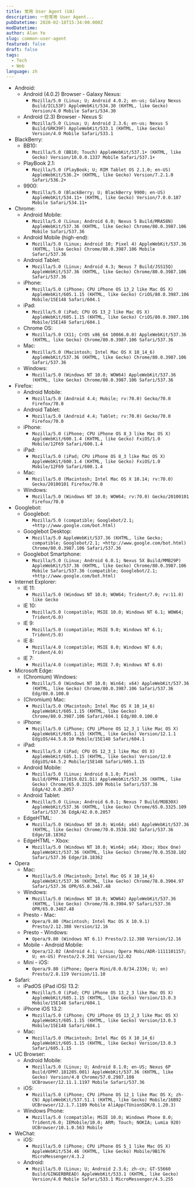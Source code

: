 ```yaml
---
title: 常用 User Agent (UA)
description: 一些常用 User Agent...
pubDatetime: 2020-02-18T15:34:00.000Z
modDatetime:
author: Alan Ye
slug: common-user-agent
featured: false
draft: false
tags:
  - Tech
  - Web
language: zh
---
```


- Android:
  - Android (4.0.2) Browser - Galaxy Nexus:
    - `Mozilla/5.0 (Linux; U; Android 4.0.2; en-us; Galaxy Nexus Build/ICL53F) AppleWebKit/534.30 (KHTML, like Gecko) Version/4.0 Mobile Safari/534.30`
  - Android (2.3) Browser - Nexus S:
    - `Mozilla/5.0 (Linux; U; Android 2.3.6; en-us; Nexus S Build/GRK39F) AppleWebKit/533.1 (KHTML, like Gecko) Version/4.0 Mobile Safari/533.1`
- BlackBerry:
  - BB10:
    - `Mozilla/5.0 (BB10; Touch) AppleWebKit/537.1+ (KHTML, like Gecko) Version/10.0.0.1337 Mobile Safari/537.1+`
  - PlayBook 2.1:
    - `Mozilla/5.0 (PlayBook; U; RIM Tablet OS 2.1.0; en-US) AppleWebKit/536.2+ (KHTML, like Gecko) Version/7.2.1.0 Safari/536.2+`
  - 9900:
    - `Mozilla/5.0 (BlackBerry; U; BlackBerry 9900; en-US) AppleWebKit/534.11+ (KHTML, like Gecko) Version/7.0.0.187 Mobile Safari/534.11+`
- Chrome:
  - Android Mobile:
    - `Mozilla/5.0 (Linux; Android 6.0; Nexus 5 Build/MRA58N) AppleWebKit/537.36 (KHTML, like Gecko) Chrome/80.0.3987.106 Mobile Safari/537.36`
  - Android Mobile (high-end):
    - `Mozilla/5.0 (Linux; Android 10; Pixel 4) AppleWebKit/537.36 (KHTML, like Gecko) Chrome/80.0.3987.106 Mobile Safari/537.36`
  - Android Tablet:
    - `Mozilla/5.0 (Linux; Android 4.3; Nexus 7 Build/JSS15Q) AppleWebKit/537.36 (KHTML, like Gecko) Chrome/80.0.3987.106 Safari/537.36`
  - iPhone:
    - `Mozilla/5.0 (iPhone; CPU iPhone OS 13_2 like Mac OS X) AppleWebKit/605.1.15 (KHTML, like Gecko) CriOS/80.0.3987.106 Mobile/15E148 Safari/604.1`
  - iPad:
    - `Mozilla/5.0 (iPad; CPU OS 13_2 like Mac OS X) AppleWebKit/605.1.15 (KHTML, like Gecko) CriOS/80.0.3987.106 Mobile/15E148 Safari/604.1`
  - Chrome OS:
    - `Mozilla/5.0 (X11; CrOS x86_64 10066.0.0) AppleWebKit/537.36 (KHTML, like Gecko) Chrome/80.0.3987.106 Safari/537.36`
  - Mac:
    - `Mozilla/5.0 (Macintosh; Intel Mac OS X 10_14_6) AppleWebKit/537.36 (KHTML, like Gecko) Chrome/80.0.3987.106 Safari/537.36`
  - Windows:
    - `Mozilla/5.0 (Windows NT 10.0; WOW64) AppleWebKit/537.36 (KHTML, like Gecko) Chrome/80.0.3987.106 Safari/537.36`
- Firefox:
  - Android Mobile:
    - `Mozilla/5.0 (Android 4.4; Mobile; rv:70.0) Gecko/70.0 Firefox/70.0`
  - Android Tablet:
    - `Mozilla/5.0 (Android 4.4; Tablet; rv:70.0) Gecko/70.0 Firefox/70.0`
  - iPhone:
    - `Mozilla/5.0 (iPhone; CPU iPhone OS 8_3 like Mac OS X) AppleWebKit/600.1.4 (KHTML, like Gecko) FxiOS/1.0 Mobile/12F69 Safari/600.1.4`
  - iPad:
    - `Mozilla/5.0 (iPad; CPU iPhone OS 8_3 like Mac OS X) AppleWebKit/600.1.4 (KHTML, like Gecko) FxiOS/1.0 Mobile/12F69 Safari/600.1.4`
  - Mac:
    - `Mozilla/5.0 (Macintosh; Intel Mac OS X 10.14; rv:70.0) Gecko/20100101 Firefox/70.0`
  - Windows:
    - `Mozilla/5.0 (Windows NT 10.0; WOW64; rv:70.0) Gecko/20100101 Firefox/70.0`
- Googlebot:
  - Googlebot:
    - `Mozilla/5.0 (compatible; Googlebot/2.1; +http://www.google.com/bot.html)`
  - Googlebot Desktop:
    - `Mozilla/5.0 AppleWebKit/537.36 (KHTML, like Gecko; compatible; Googlebot/2.1; +http://www.google.com/bot.html) Chrome/80.0.3987.106 Safari/537.36`
  - Googlebot Smartphone:
    - `Mozilla/5.0 (Linux; Android 6.0.1; Nexus 5X Build/MMB29P) AppleWebKit/537.36 (KHTML, like Gecko) Chrome/80.0.3987.106 Mobile Safari/537.36 (compatible; Googlebot/2.1; +http://www.google.com/bot.html)`
- Internet Explorer:
  - IE 11:
    - `Mozilla/5.0 (Windows NT 10.0; WOW64; Trident/7.0; rv:11.0) like Gecko`
  - IE 10:
    - `Mozilla/5.0 (compatible; MSIE 10.0; Windows NT 6.1; WOW64; Trident/6.0)`
  - IE 9:
    - `Mozilla/5.0 (compatible; MSIE 9.0; Windows NT 6.1; Trident/5.0)`
  - IE 8:
    - `Mozilla/4.0 (compatible; MSIE 8.0; Windows NT 6.0; Trident/4.0)`
  - IE 7:
    - `Mozilla/4.0 (compatible; MSIE 7.0; Windows NT 6.0)`
- Microsoft Edge:
  - (Chromium) Windows:
    - `Mozilla/5.0 (Windows NT 10.0; Win64; x64) AppleWebKit/537.36 (KHTML, like Gecko) Chrome/80.0.3987.106 Safari/537.36 Edg/80.0.100.0`
  - (Chromium) Mac:
    - `Mozilla/5.0 (Macintosh; Intel Mac OS X 10_14_6) AppleWebKit/605.1.15 (KHTML, like Gecko) Chrome/80.0.3987.106 Safari/604.1 Edg/80.0.100.0`
  - iPhone:
    - `Mozilla/5.0 (iPhone; CPU iPhone OS 12_3_1 like Mac OS X) AppleWebKit/605.1.15 (KHTML, like Gecko) Version/12.1.1 EdgiOS/44.5.0.10 Mobile/15E148 Safari/604.1`
  - iPad:
    - `Mozilla/5.0 (iPad; CPU OS 12_3_1 like Mac OS X) AppleWebKit/605.1.15 (KHTML, like Gecko) Version/12.0 EdgiOS/44.5.2 Mobile/15E148 Safari/605.1.15`
  - Android Mobile:
    - `Mozilla/5.0 (Linux; Android 8.1.0; Pixel Build/OPM4.171019.021.D1) AppleWebKit/537.36 (KHTML, like Gecko) Chrome/65.0.3325.109 Mobile Safari/537.36 EdgA/42.0.0.2057`
  - Android Tablet:
    - `Mozilla/5.0 (Linux; Android 6.0.1; Nexus 7 Build/MOB30X) AppleWebKit/537.36 (KHTML, like Gecko) Chrome/65.0.3325.109 Safari/537.36 EdgA/42.0.0.2057`
  - EdgeHTML:
    - `Mozilla/5.0 (Windows NT 10.0; Win64; x64) AppleWebKit/537.36 (KHTML, like Gecko) Chrome/70.0.3538.102 Safari/537.36 Edge/18.18362`
  - EdgeHTML - Xbox:
    - `Mozilla/5.0 (Windows NT 10.0; Win64; x64; Xbox; Xbox One) AppleWebKit/537.36 (KHTML, like Gecko) Chrome/70.0.3538.102 Safari/537.36 Edge/18.18362`
- Opera
  - Mac:
    - `Mozilla/5.0 (Macintosh; Intel Mac OS X 10_14_6) AppleWebKit/537.36 (KHTML, like Gecko) Chrome/78.0.3904.97 Safari/537.36 OPR/65.0.3467.48`
  - Windows:
    - `Mozilla/5.0 (Windows NT 10.0; WOW64) AppleWebKit/537.36 (KHTML, like Gecko) Chrome/78.0.3904.97 Safari/537.36 OPR/65.0.3467.48`
  - Presto - Mac:
    - `Opera/9.80 (Macintosh; Intel Mac OS X 10.9.1) Presto/2.12.388 Version/12.16`
  - Presto - Windows:
    - `Opera/9.80 (Windows NT 6.1) Presto/2.12.388 Version/12.16`
  - Mobile - Android Mobile:
    - `Opera/12.02 (Android 4.1; Linux; Opera Mobi/ADR-1111101157; U; en-US) Presto/2.9.201 Version/12.02`
  - Mini - iOS:
    - `Opera/9.80 (iPhone; Opera Mini/8.0.0/34.2336; U; en) Presto/2.8.119 Version/11.10`
- Safari:
  - iPadOS (iPad iOS) 13.2:
    - `Mozilla/5.0 (iPad; CPU iPhone OS 13_2_3 like Mac OS X) AppleWebKit/605.1.15 (KHTML, like Gecko) Version/13.0.3 Mobile/15E148 Safari/604.1`
  - iPhone iOS 13.2:
    - `Mozilla/5.0 (iPhone; CPU iPhone OS 13_2_3 like Mac OS X) AppleWebKit/605.1.15 (KHTML, like Gecko) Version/13.0.3 Mobile/15E148 Safari/604.1`
  - Mac:
    - `Mozilla/5.0 (Macintosh; Intel Mac OS X 10_14_6) AppleWebKit/605.1.15 (KHTML, like Gecko) Version/13.0.3 Safari/605.1.15`
- UC Browser:
  - Android Mobile:
    - `Mozilla/5.0 (Linux; U; Android 8.1.0; en-US; Nexus 6P Build/OPM7.181205.001) AppleWebKit/537.36 (KHTML, like Gecko) Version/4.0 Chrome/57.0.2987.108 UCBrowser/12.11.1.1197 Mobile Safari/537.36`
  - iOS:
    - `Mozilla/5.0 (iPhone; CPU iPhone OS 12_1 like Mac OS X; zh-CN) AppleWebKit/537.51.1 (KHTML, like Gecko) Mobile/16B92 UCBrowser/12.1.7.1109 Mobile AliApp(TUnionSDK/0.1.20.3)`
  - Windows Phone:
    - `Mozilla/5.0 (compatible; MSIE 10.0; Windows Phone 8.0; Trident/6.0; IEMobile/10.0; ARM; Touch; NOKIA; Lumia 920) UCBrowser/10.1.0.563 Mobile`
- WeChat:
  - iOS:
    - `Mozilla/5.0 (iPhone; CPU iPhone OS 5_1 like Mac OS X) AppleWebKit/534.46 (KHTML, like Gecko) Mobile/9B176 MicroMessenger/4.3.2`
  - Android:
    - `Mozilla/5.0 (Linux; U; Android 2.3.6; zh-cn; GT-S5660 Build/GINGERBREAD) AppleWebKit/533.1 (KHTML, like Gecko) Version/4.0 Mobile Safari/533.1 MicroMessenger/4.5.255`
